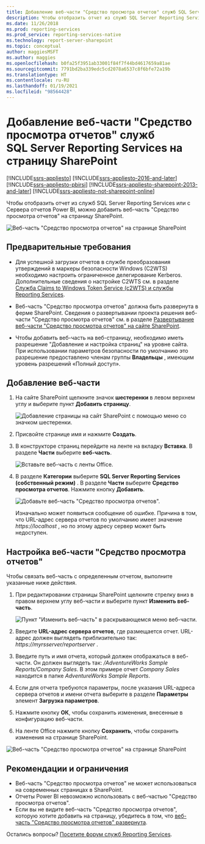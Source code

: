 ```yaml
---
title: Добавление веб-части "Средство просмотра отчетов" служб SQL Server Reporting Services на страницу SharePoint | Документы Майкрософт
description: Чтобы отобразить отчет из служб SQL Server Reporting Services или с Сервера отчетов Power BI, можно добавить веб-часть "Средство просмотра отчетов" на страницу SharePoint.
ms.date: 11/26/2018
ms.prod: reporting-services
ms.prod_service: reporting-services-native
ms.technology: report-server-sharepoint
ms.topic: conceptual
author: maggiesMSFT
ms.author: maggies
ms.openlocfilehash: b0fa25f3951ab33001f84f7f44bd4617659a81ae
ms.sourcegitcommit: 7791bd2ba339edc5cd2078a6537c8f6bfe72a19b
ms.translationtype: HT
ms.contentlocale: ru-RU
ms.lasthandoff: 01/19/2021
ms.locfileid: "98564428"
---
```

# <a name="add-sql-server-reporting-services-report-viewer-web-part-to-a-sharepoint-page"></a>Добавление веб-части "Средство просмотра отчетов" служб SQL Server Reporting Services на страницу SharePoint

[!INCLUDE[ssrs-appliesto](../../includes/ssrs-appliesto.md)] [!INCLUDE[ssrs-appliesto-2016-and-later](../../includes/ssrs-appliesto-2016-and-later.md)]  [!INCLUDE[ssrs-appliesto-pbirsi](../../includes/ssrs-appliesto-pbirs.md)] [!INCLUDE[ssrs-appliesto-sharepoint-2013-and-later](../../includes/ssrs-appliesto-sharepoint-2013-and-later.md)] [!INCLUDE[ssrs-appliesto-not-sharepoint-online](../../includes/ssrs-appliesto-not-sharepoint-online.md)]

Чтобы отобразить отчет из служб SQL Server Reporting Services или с Сервера отчетов Power BI, можно добавить веб-часть "Средство просмотра отчетов" на страницу SharePoint.

![Веб-часть "Средство просмотра отчетов" на странице SharePoint](media/sharepoint-report-viewer-web-part-on-page.png)

## <a name="prerequisites"></a>Предварительные требования

* Для успешной загрузки отчетов в службе преобразования утверждений в маркеры безопасности Windows (C2WTS) необходимо настроить ограниченное делегирование Kerberos. Дополнительные сведения о настройке C2WTS см. в разделе [Служба Claims to Windows Token Service (c2WTS) и службы Reporting Services](../install-windows/claims-to-windows-token-service-c2wts-and-reporting-services.md).

* Веб-часть "Средство просмотра отчетов" должна быть развернута в ферме SharePoint. Сведения о развертывании проекта решения веб-части "Средство просмотра отчетов" см. в разделе [Развертывание веб-части "Средство просмотра отчетов" на сайте SharePoint](deploy-report-viewer-web-part.md).

* Чтобы добавить веб-часть на веб-страницу, необходимо иметь разрешение "Добавление и настройка страниц" на уровне сайта. При использовании параметров безопасности по умолчанию это разрешение предоставлено членам группы **Владельцы** , имеющим уровень разрешений «Полный доступ».

## <a name="add-web-part"></a>Добавление веб-части

1. На сайте SharePoint щелкните значок **шестеренки** в левом верхнем углу и выберите пункт **Добавить страницу**.

    ![Добавление страницы на сайт SharePoint с помощью меню со значком шестеренки.](media/sharepoint-add-a-page.png)

2. Присвойте странице имя и нажмите **Создать**.

3. В конструкторе страниц перейдите на ленте на вкладку **Вставка**. В разделе **Части** выберите **веб-часть**.

    ![Вставьте веб-часть с ленты Office.](media/sharepoint-insert-web-part.png)

4. В разделе **Категории** выберите **SQL Server Reporting Services (собственный режим)** . В разделе **Части** выберите **Средство просмотра отчетов**. Нажмите кнопку **Добавить**.

    ![Добавьте веб-часть "Средство просмотра отчетов".](media/sharepoint-report-viewer-web-part.png)

    Изначально может появиться сообщение об ошибке. Причина в том, что URL-адрес сервера отчетов по умолчанию имеет значение *https://localhost* , но по этому адресу сервер может быть недоступен.

## <a name="configure-the-report-viewer-web-part"></a>Настройка веб-части "Средство просмотра отчетов"

Чтобы связать веб-часть с определенным отчетом, выполните указанные ниже действия.

1. При редактировании страницы SharePoint щелкните стрелку вниз в правом верхнем углу веб-части и выберите пункт **Изменить веб-часть**.

    ![Пункт "Изменить веб-часть" в раскрывающемся меню веб-части.](media/sharepoint-edit-web-part.png)

2. Введите **URL-адрес сервера отчетов**, где размещается отчет. URL-адрес должен выглядеть приблизительно так: *https://myrsserver/reportserver* .

3. Введите путь и имя отчета, который должен отображаться в веб-части. Он должен выглядеть так: */AdventureWorks Sample Reports/Company Sales*. В этом примере отчет *Company Sales* находится в папке *AdventureWorks Sample Reports*.

4. Если для отчета требуются параметры, после указания URL-адреса сервера отчетов и имени отчета выберите в разделе **Параметры** элемент **Загрузка параметров**.

5. Нажмите кнопку **ОК**, чтобы сохранить изменения, внесенные в конфигурацию веб-части.

6. На ленте Office нажмите кнопку **Сохранить**, чтобы сохранить изменения на странице SharePoint.

![Веб-часть "Средство просмотра отчетов" на странице SharePoint](media/sharepoint-report-viewer-web-part-on-page.png)

## <a name="considerations-and-limitations"></a>Рекомендации и ограничения

* Веб-часть "Средство просмотра отчетов" не может использоваться на современных страницах в SharePoint.
* Отчеты Power BI невозможно использовать с веб-частью "Средство просмотра отчетов".
* Если вы не видите веб-часть "Средство просмотра отчетов", которую хотите добавить на страницу, убедитесь в том, что [веб-часть "Средство просмотра отчетов" развернута](deploy-report-viewer-web-part.md).

Остались вопросы? [Посетите форум служб Reporting Services](https://go.microsoft.com/fwlink/?LinkId=620231).
